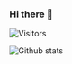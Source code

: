 ### Hi there 👋

<!--
**eduardosantoshf/eduardosantoshf** is a ✨ _special_ ✨ repository because its `README.md` (this file) appears on your GitHub profile.

Here are some ideas to get you started:

- 🔭 I’m currently working on ...
- 🌱 I’m currently learning ...
- 👯 I’m looking to collaborate on ...
- 🤔 I’m looking for help with ...
- 💬 Ask me about ...
- 📫 How to reach me: ...
- 😄 Pronouns: ...
- ⚡ Fun fact: ...
-->

![Visitors](https://visitor-badge.laobi.icu/badge?page_id=eduardosantoshf.eduardosantoshf)

<!--
![Views](https://views.whatilearened.today/views/github/eduardosantoshf/views.svg)
-->

![Github stats](https://github-readme-stats.vercel.app/api?username=eduardosantoshf&show_icons=true&hide_border=false&line_height=20&title_color=f69673&icon_color=1b93c9&show_owner=true)

